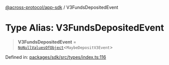 [@across-protocol/app-sdk](../README.md) / V3FundsDepositedEvent

# Type Alias: V3FundsDepositedEvent

> **V3FundsDepositedEvent** = [`NoNullValuesOfObject`](NoNullValuesOfObject.md)\<`MaybeDepositV3Event`\>

Defined in: [packages/sdk/src/types/index.ts:116](https://github.com/across-protocol/toolkit/blob/6b29eb5487c0ac0b498f1f420b1793303bd8b70a/packages/sdk/src/types/index.ts#L116)
